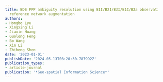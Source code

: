 ```yaml
---
title: BDS PPP ambiguity resolution using B1I/B2I/B3I/B1C/B2a observations with regional
  reference network augmentation
authors:
- Hongbo Lyu
- Xingxing Li
- Jiaxin Huang
- Guolong Feng
- Bo Wang
- Xin Li
- Zhiheng Shen
date: '2023-01-01'
publishDate: '2024-05-13T03:20:30.787992Z'
publication_types:
- article-journal
publication: '*Geo-spatial Information Science*'
---
```

